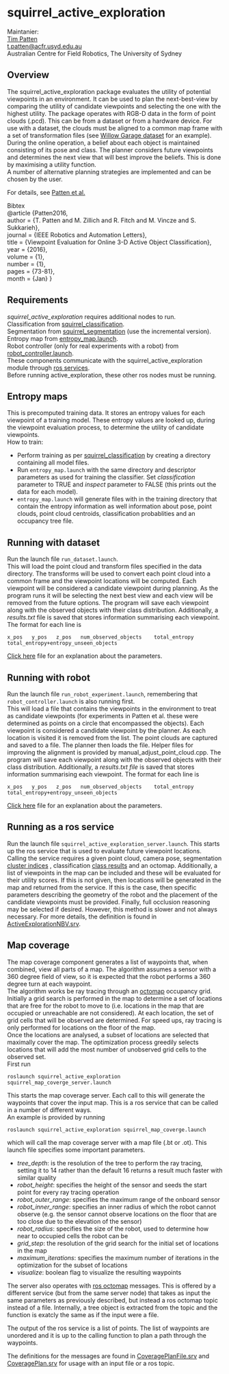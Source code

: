 squirrel_active_exploration
===========================


Maintanier: <br />
[Tim Patten](https://github.com/tpatten) <br />
t.patten@acfr.usyd.edu.au <br />
Australian Centre for Field Robotics, The University of Sydney

## Overview

The squirrel_active_exploration package evaluates the utility of potential viewpoints in an environment. It can be used to plan the next-best-view by comparing the utility of candidate viewpoints and selecting the one with the highest utility. The package operates with RGB-D data in the form of point clouds (.pcd). This can be from a dataset or from a hardware device. For use with a dataset, the clouds must be aligned to a common map frame with a set of transformation files (see [Willow Garage dataset](https://repo.acin.tuwien.ac.at/tmp/permanent/dataset_index.php) for an example). <br />
During the online operation, a belief about each object is maintained consisting of its pose and class. The planner considers future viewpoints and determines the next view that will best improve the beliefs. This is done by maximising a utility function. <br />
A number of alternative planning strategies are implemented and can be chosen by the user.

For details, see [Patten et al.](http://ieeexplore.ieee.org/xpl/articleDetails.jsp?arnumber=7349156&filter%3DAND%28p_IS_Number%3A7163696%29)

Bibtex <br />
@article {Patten2016, <br />
    author = {T. Patten and M. Zillich and R. Fitch and M. Vincze and S. Sukkarieh}, <br />
    journal = {IEEE Robotics and Automation Letters}, <br />
    title = {Viewpoint Evaluation for Online 3-D Active Object Classification}, <br />
    year = {2016}, <br />
    volume = {1}, <br />
    number = {1}, <br />
    pages = {73-81}, <br />
    month = {Jan} }

## Requirements
*squirrel_active_exploration* requires additional nodes to run. <br />
Classification from [squirrel_classification](https://github.com/squirrel-project/squirrel_perception/blob/indigo_dev/squirrel_classification/launch/startup.launch). <br />
Segmentation from [squirrel_segmentation](https://github.com/squirrel-project/squirrel_perception/tree/indigo_dev/squirrel_segmentation/launch) (use the incremental version). <br />
Entropy map from [entropy_map.launch](https://github.com/squirrel-project/squirrel_perception/blob/indigo_dev/squirrel_active_exploration/launch/entropy_map.launch). <br />
Robot controller (only for real experiments with a robot) from [robot_controller.launch](https://github.com/squirrel-project/squirrel_perception/blob/indigo_dev/squirrel_active_exploration/launch/robot_controller.launch). <br />
These components communicate with the squirrel_active_exploration module through [ros services](http://wiki.ros.org/Services). <br />
Before running active_exploration, these other ros nodes must be running.

## Entropy maps
This is precomputed training data. It stores an entropy values for each viewpoint of a training model. These entropy values are looked up, during the viewpoint evaluation process, to determine the utility of candidate viewpoints. <br />
How to train:
  * Perform training as per [squirrel_classification](https://github.com/squirrel-project/squirrel_perception/tree/indigo_dev/squirrel_classification) by creating a directory containing all model files.
  * Run `entropy_map.launch` with the same directory and descriptor parameters as used for training the classifier. Set *classification* parameter to TRUE and *inspect* parameter to FALSE (this prints out the data for each model).
  * `entropy_map.launch` will generate files with in the training directory that contain the entropy information as well information
about pose, point clouds, point cloud centroids, classification probablities and an occupancy tree file.

## Running with dataset
Run the launch file `run_dataset.launch`. <br />
This will load the point cloud and transform files specified in the data directory. The transforms will be used to convert each point cloud into a common frame and the viewpoint locations will be computed. Each viewpoint will be considered a candidate viewpoint during planning. As the program runs it will be selecting the next best view and each view will be removed from the future options. The program will save each viewpoint along with the observed objects with their class distribution. Additionally, a *results.txt* file
is saved that stores information summarising each viewpoint. The format for each line is
```
x_pos	y_pos	z_pos	num_observed_objects	total_entropy	total_entropy+entropy_unseen_objects
```

[Click here](https://github.com/squirrel-project/squirrel_perception/blob/indigo_dev/squirrel_active_exploration/parameters_run_with_dataset.txt) file for an explanation about the parameters.

## Running with robot
Run the launch file `run_robot_experiment.launch`, remembering that `robot_controller.launch` is also running first. <br />
This will load a file that contains the viewpoints in the environment to treat as candidate viewpoints (for experiments in Patten et al. these were determined as points on a circle that encompassed the objects). Each viewpoint is considered a candidate viewpoint by the planner. As each location is visited it is removed from the list. The point clouds are captured and saved to a file. The planner then loads the file. Helper files for improving the alignment is provided by manual_adjust_point_cloud.cpp. The program will save each viewpoint along with the observed objects with their class distribution. Additionally, a *results.txt file* is saved that stores information summarising each viewpoint. The format for each line is
```
x_pos	y_pos	z_pos	num_observed_objects	total_entropy	total_entropy+entropy_unseen_objects
```

[Click here](https://github.com/squirrel-project/squirrel_perception/blob/indigo_dev/squirrel_active_exploration/parameters_run_with_robot.txt) file for an explanation about the parameters.

## Running as a ros service
Run the launch file `squirrel_active_exploration_server.launch`. This starts up the ros service that is used to evaluate future viewpoint locations. <br />
Calling the service requires a given point cloud, camera pose, segmentation [cluster indices](https://github.com/squirrel-project/squirrel_common/blob/indigo_dev/squirrel_object_perception_msgs/srv/Segment.srv) , classification [class results](https://github.com/squirrel-project/squirrel_common/blob/indigo_dev/squirrel_object_perception_msgs/srv/Classify.srv) and an octomap. Additionally, a list of viewpoints in the map can be included and these will be evaluated for their utility scores. If this is not given, then locations will be generated in the map and returned from the service. If this is the case, then specific parameters describing the geometry of the robot and the placement of the candidate viewpoints must be provided. Finally, full occlusion reasoning may be selected if desired. However, this method is slower and not always necessary. For more details, the definition is found in [ActiveExplorationNBV.srv](https://github.com/tpatten/squirrel_common/blob/indigo_dev/squirrel_object_perception_msgs/srv/ActiveExplorationNBV.srv).

## Map coverage
The map coverage component generates a list of waypoints that, when combined, view all parts of a map. The algorithm assumes a sensor with a 360 degree field of view, so it is expected that the robot performs a 360 degree turn at each waypoint. <br />
The algorithm works be ray tracing through an [octomap](http://octomap.github.io/) occupancy grid. Initially a grid search is performed in the map to determine a set of locations that are free for the robot to move to (i.e. locations in the map that are occupied or unreachable are not considered). At each location, the set of grid cells that will be observed are determined. For speed ups, ray tracing is only performed for locations on the floor of the map. <br />
Once the locations are analysed, a subset of locations are selected that maximally cover the map. The optimization process greedily selects locations that will add the most number of unobserved grid cells to the observed set. <br />
First run
```
roslaunch squirrel_active_exploration squirrel_map_coverge_server.launch
````
This starts the map coverage server. Each call to this will generate the waypoints that cover the input map. This is a ros service that can be called in a number of different ways. <br />
An example is provided by running
```
roslaunch squirrel_active_exploration squirrel_map_coverge.launch
````
which will call the map coverage server with a map file (.bt or .ot). This launch file specifies some important parameters.
* *tree_depth*: is the resolution of the tree to perform the ray tracing, setting it to 14 rather than the default 16 returns a result much faster with similar quality
* *robot_height*: specifies the height of the sensor and seeds the start point for every ray tracing operation
* *robot_outer_range*: specifies the maximum range of the onboard sensor
* *robot_inner_range*: specifies an inner radius of which the robot cannot observe (e.g. the sensor cannot observe locations on the floor that are too close due to the elevation of the sensor)
* *robot_radius*: specifies the size of the robot, used to determine how near to occupied cells the robot can be
* *grid_step*: the resolution of the grid search for the initial set of locations in the map
* *maximum_iterations*: specifies the maximum number of iterations in the optimization for the subset of locations
* *visualize*: boolean flag to visualize the resulting waypoints

The server also operates with [ros octomap](http://wiki.ros.org/octomap) messages. This is offered by a different service (but from the same server node) that takes as input the same parameters as previously described, but instead a ros octomap topic instead of a file. Internally, a tree object is extracted from the topic and the function is exatcly the same as if the input were a file.

The output of the ros service is a list of points. The list of waypoints are unordered and it is up to the calling function to plan a path through the waypoints.

The definitions for the messages are found in [CoveragePlanFile.srv](https://github.com/squirrel-project/squirrel_common/blob/indigo_dev/squirrel_object_perception_msgs/srv/CoveragePlanFile.srv) and [CoveragePlan.srv](https://github.com/squirrel-project/squirrel_common/blob/indigo_dev/squirrel_object_perception_msgs/srv/CoveragePlan.srv) for usage with an input file or a ros topic.

